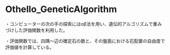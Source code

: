 # Othello_GeneticAlgorithm

・コンピューターの次の手の探索にはαβ法を用い、遺伝的アルゴリズムで重みづけした評価関数を利用した。

・評価関数では、四隅～辺の確定石の数と、その盤面における石配置の自由度で評価値を計算している。
